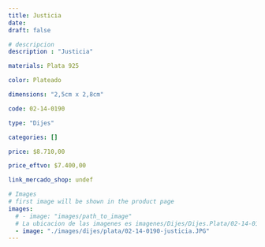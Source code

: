 ```yaml
---
title: Justicia
date: 
draft: false

# descripcion
description : "Justicia"

materials: Plata 925

color: Plateado

dimensions: "2,5cm x 2,8cm"

code: 02-14-0190

type: "Dijes"

categories: []

price: $8.710,00

price_eftvo: $7.400,00

link_mercado_shop: undef

# Images
# first image will be shown in the product page
images:
  # - image: "images/path_to_image"
  # La ubicacion de las imagenes es imagenes/Dijes/Dijes.Plata/02-14-0190-justicia
  - image: "./images/dijes/plata/02-14-0190-justicia.JPG"
---
```


